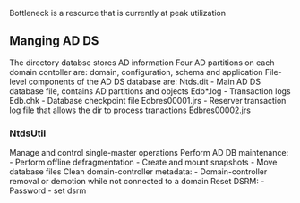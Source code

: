 Bottleneck is a resource that is currently at peak utilization

## Manging AD DS
The directory databse stores AD information
Four AD partitions on each domain contoller are: domain, configuration, schema and application
File-level components of the AD DS database are:
Ntds.dit	- Main AD DS database file, contains AD partitions and objects
Edb*.log	- Transaction logs
Edb.chk		- Database checkpoint file
Edbres00001.jrs - Reserver transaction log file that allows the dir to process tranactions
Edbres00002.jrs

### NtdsUtil
Manage and control single-master operations
Perform AD DB maintenance:
	- Perform offline defragmentation
	- Create and mount snapshots
	- Move database files
Clean domain-controller metadata:
	- Domain-controller removal or demotion while not connected to a domain
Reset DSRM:
	- Password
	- set dsrm
